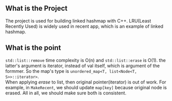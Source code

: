 ## What is the Project

The project is used for building linked hashmap with C++. LRU(Least Recently Used) is widely used in recent app, which is an example of linked hashmap.

## What is the point

`std::list::remove` time complexity is O(n) and `std::list::erase` is O(1). the latter's argument is iterator, instead of val itself, which is argument of the formmer. So the map's type is `unordered_map<T, list<Node<T, S>>::iterator>`.  
When applying *erase* to list, then original pointer(iterator) is out of work. For example, in `MakeRecent`, we should update `map[key]` because original node is erased. All in all, we should make sure both is consistent.
